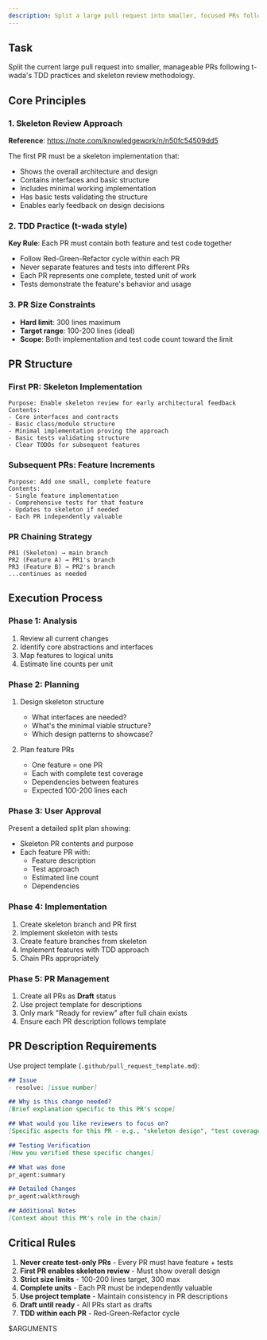 ```yaml
---
description: Split a large pull request into smaller, focused PRs following skeleton review and TDD practices
---
```


## Task

Split the current large pull request into smaller, manageable PRs following t-wada's TDD practices and skeleton review methodology.

## Core Principles

### 1. Skeleton Review Approach
**Reference**: https://note.com/knowledgework/n/n50fc54509dd5

The first PR must be a skeleton implementation that:
- Shows the overall architecture and design
- Contains interfaces and basic structure
- Includes minimal working implementation
- Has basic tests validating the structure
- Enables early feedback on design decisions

### 2. TDD Practice (t-wada style)
**Key Rule**: Each PR must contain both feature and test code together

- Follow Red-Green-Refactor cycle within each PR
- Never separate features and tests into different PRs
- Each PR represents one complete, tested unit of work
- Tests demonstrate the feature's behavior and usage

### 3. PR Size Constraints
- **Hard limit**: 300 lines maximum
- **Target range**: 100-200 lines (ideal)
- **Scope**: Both implementation and test code count toward the limit

## PR Structure

### First PR: Skeleton Implementation
```
Purpose: Enable skeleton review for early architectural feedback
Contents:
- Core interfaces and contracts
- Basic class/module structure  
- Minimal implementation proving the approach
- Basic tests validating structure
- Clear TODOs for subsequent features
```

### Subsequent PRs: Feature Increments
```
Purpose: Add one small, complete feature
Contents:
- Single feature implementation
- Comprehensive tests for that feature
- Updates to skeleton if needed
- Each PR independently valuable
```

### PR Chaining Strategy
```
PR1 (Skeleton) → main branch
PR2 (Feature A) → PR1's branch
PR3 (Feature B) → PR2's branch
...continues as needed
```

## Execution Process

### Phase 1: Analysis
1. Review all current changes
2. Identify core abstractions and interfaces
3. Map features to logical units
4. Estimate line counts per unit

### Phase 2: Planning
1. Design skeleton structure
   - What interfaces are needed?
   - What's the minimal viable structure?
   - Which design patterns to showcase?

2. Plan feature PRs
   - One feature = one PR
   - Each with complete test coverage
   - Dependencies between features
   - Expected 100-200 lines each

### Phase 3: User Approval
Present a detailed split plan showing:
- Skeleton PR contents and purpose
- Each feature PR with:
  - Feature description
  - Test approach
  - Estimated line count
  - Dependencies

### Phase 4: Implementation
1. Create skeleton branch and PR first
2. Implement skeleton with tests
3. Create feature branches from skeleton
4. Implement features with TDD approach
5. Chain PRs appropriately

### Phase 5: PR Management
1. Create all PRs as **Draft** status
2. Use project template for descriptions
3. Only mark "Ready for review" after full chain exists
4. Ensure each PR description follows template

## PR Description Requirements

Use project template (`.github/pull_request_template.md`):

```markdown
## Issue
- resolve: [issue number]

## Why is this change needed?
[Brief explanation specific to this PR's scope]

## What would you like reviewers to focus on?
[Specific aspects for this PR - e.g., "skeleton design", "test coverage"]

## Testing Verification
[How you verified these specific changes]

## What was done
pr_agent:summary

## Detailed Changes
pr_agent:walkthrough

## Additional Notes
[Context about this PR's role in the chain]
```

## Critical Rules

1. **Never create test-only PRs** - Every PR must have feature + tests
2. **First PR enables skeleton review** - Must show overall design
3. **Strict size limits** - 100-200 lines target, 300 max
4. **Complete units** - Each PR must be independently valuable
5. **Use project template** - Maintain consistency in PR descriptions
6. **Draft until ready** - All PRs start as drafts
7. **TDD within each PR** - Red-Green-Refactor cycle

$ARGUMENTS